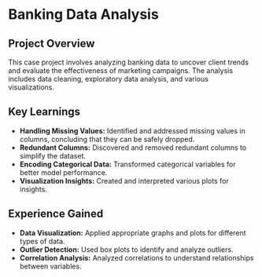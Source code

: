 # Banking Data Analysis

## Project Overview
This case project involves analyzing banking data to uncover client trends and evaluate the effectiveness of marketing campaigns. The analysis includes data cleaning, exploratory data analysis, and various visualizations.

## Key Learnings
- **Handling Missing Values:** Identified and addressed missing values in columns, concluding that they can be safely dropped.
- **Redundant Columns:** Discovered and removed redundant columns to simplify the dataset.
- **Encoding Categorical Data:** Transformed categorical variables for better model performance.
- **Visualization Insights:** Created and interpreted various plots for insights.

## Experience Gained
- **Data Visualization:** Applied appropriate graphs and plots for different types of data.
- **Outlier Detection:** Used box plots to identify and analyze outliers.
- **Correlation Analysis:** Analyzed correlations to understand relationships between variables.
